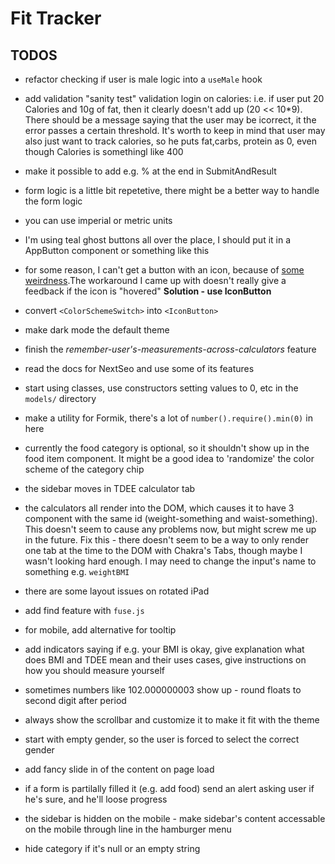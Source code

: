# Fit Tracker

## TODOS

- refactor checking if user is male logic into a `useMale` hook
- add validation "sanity test" validation login on calories: i.e. if user put 20 Calories and 10g of fat, then it clearly doesn't add up (20 << 10\*9). There should be a message saying that the user may be icorrect, it the error passes a certain threshold. It's worth to keep in mind that user may also just want to track calories, so he puts fat,carbs, protein as 0, even though Calories is somethingl like 400
- make it possible to add e.g. % at the end in SubmitAndResult
- form logic is a little bit repetetive, there might be a better way to handle the form logic
- you can use imperial or metric units
- I'm using teal ghost buttons all over the place, I should put it in a AppButton component or something like this
- for some reason, I can't get a button with an icon, because of [some weirdness](https://github.com/chakra-ui/chakra-ui/issues/683).The workaround I came up with doesn't really give a feedback if the icon is "hovered" **Solution - use IconButton**
- convert `<ColorSchemeSwitch>` into `<IconButton>`
- make dark mode the default theme
- finish the *remember-user's-measurements-across-calculators* feature
- read the docs for NextSeo and use some of its features
- start using classes, use constructors setting values to 0, etc in the `models/` directory
- make a utility for Formik, there's a lot of `number().require().min(0)` in here
- currently the food category is optional, so it shouldn't show up in the food item component. It might be a good idea to 'randomize' the color scheme of the category chip
- the sidebar moves in TDEE calculator tab
- the calculators all render into the DOM, which causes it to have 3 component with the same id (weight-something and waist-something). This doesn't seem to cause any problems now, but might screw me up in the future. Fix this - there doesn't seem to be a way to only render one tab at the time to the DOM with Chakra's Tabs, though maybe I wasn't looking hard enough. I may need to change the input's name to something e.g. `weightBMI`
- there are some layout issues on rotated iPad
- add find feature with `fuse.js`
- for mobile, add alternative for tooltip

- add indicators saying if e.g. your BMI is okay, give explanation what does BMI and TDEE mean and their uses cases, give instructions on how you should measure yourself
- sometimes numbers like 102.000000003 show up - round floats to second digit after period
- always show the scrollbar and customize it to make it fit with the theme
- start with empty gender, so the user is forced to select the correct gender
- add fancy slide in of the content on page load
- if a form is partilally filled it (e.g. add food) send an alert asking user if he's sure, and he'll loose progress
- the sidebar is hidden on the mobile - make sidebar's content accessable on the mobile through line in the hamburger menu
- hide category if it's null or an empty string